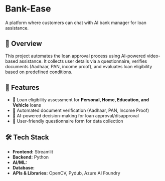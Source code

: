 # Bank-Ease
A platform where customers can chat with AI bank manager for loan assistance.

## 📖 Overview  
This project automates the loan approval process using AI-powered video-based assistance. It collects user details via a questionnaire, verifies documents (Aadhaar, PAN, income proof), and evaluates loan eligibility based on predefined conditions.

## 🎯 Features  
- 🏦 Loan eligibility assessment for **Personal, Home, Education, and Vehicle** loans  
- 📜 Automated document verification (Aadhaar, PAN, Income Proof)  
- 🤖 AI-powered decision-making for loan approval/disapproval  
- 📝 User-friendly questionnaire form for data collection

## 🛠️ Tech Stack  
- **Frontend:** Streamlit 
- **Backend:** Python 
- **AI/ML:** 
- **Database:** 
- **APIs & Libraries:** OpenCV, Pydub, Azure AI Foundry
